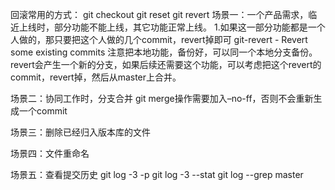 回滚常用的方式： 
git checkout 
git reset 
git revert 
场景一：一个产品需求，临近上线时，部分功能不能上线，其它功能正常上线。 
1.如果这一部分功能都是一个人做的，那只要把这个人做的几个commit，revert掉即可 
git-revert - Revert some existing commits 
注意把本地功能，备份好，可以同一个本地分支备份。 
revert会产生一个新的分支，如果后续还需要这个功能，可以考虑把这个revert的commit，revert掉，然后从master上合并。

场景二：协同工作时，分支合并 
git merge操作需要加入–no-ff，否则不会重新生成一个commit

场景三：删除已经归入版本库的文件

场景四：文件重命名

场景五：查看提交历史
git log -3 -p
git log -3 --stat
git log --grep master


